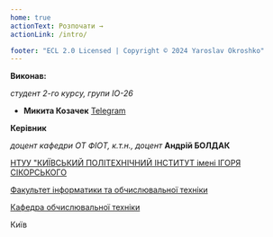 ```yaml
---
home: true
actionText: Розпочати →
actionLink: /intro/

footer: "ECL 2.0 Licensed | Copyright © 2024 Yaroslav Okroshko"
---
```



**Виконав:** 

*студент 2-го курсу, групи ІО-26* 


- <span padding-right:5em></span> **Микита Козачек** <a href="https://t.me/kznik23" target="_blank"> Telegram </a>  


**Керівник**

*доцент кафедри ОТ ФІОТ, к.т.н., доцент*<span padding-right:5em></span> **Андрій БОЛДАК** 

[НТУУ "КИЇВСЬКИЙ ПОЛІТЕХНІЧНИЙ ІНСТИТУТ імені ІГОРЯ СІКОРСЬКОГО](https://kpi.ua/)

[Факультет інформатики та обчислювальної техніки](https://fiot.kpi.ua/)

[Кафедра обчислювальної техніки](https://comsys.kpi.ua/)

Київ
